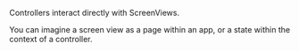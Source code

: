 Controllers interact directly with ScreenViews.

You can imagine a screen view as a page within an app, or a state within the context of a controller.